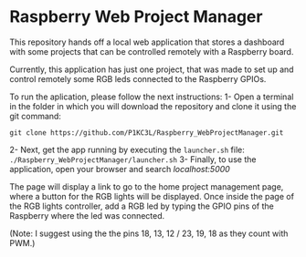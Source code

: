 # Raspberry Web Project Manager

This repository hands off a local web application that stores a dashboard with some projects that can be controlled remotely with a Raspberry board. 

Currently, this application has just one project, that was made to set up and control remotely some RGB leds connected to the Raspberry GPIOs. 

To run the aplication, please follow the next instructions:
1- Open a terminal in the folder in which you will download the repository and clone it using the git command:
```
git clone https://github.com/P1KC3L/Raspberry_WebProjectManager.git
```
2- Next, get the app running by executing the ```launcher.sh``` file:
```./Raspberry_WebProjectManager/launcher.sh```
3- Finally, to use the application, open your browser and search _localhost:5000_

The page will display a link to go to the home project management page, where a button for the RGB lights will be displayed.
Once inside the page of the RGB lights controller, add a RGB led by typing the GPIO pins of the Raspberry where the led was connected.

(Note: I suggest using the the pins 18, 13, 12 / 23, 19, 18 as they count with PWM.)
